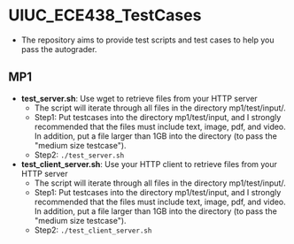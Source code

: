 # UIUC_ECE438_TestCases
* The repository aims to provide test scripts and test cases to help you pass the autograder.

## MP1
* **test_server.sh**: Use wget to retrieve files from your HTTP server
  * The script will iterate through all files in the directory mp1/test/input/.
  * Step1: Put testcases into the directory mp1/test/input, and I strongly recommended that the files must include text, image, pdf, and video. In addition, put a file larger than 1GB into the directory (to pass the "medium size testcase").
  * Step2: `./test_server.sh`
* **test_client_server.sh**: Use your HTTP client to retrieve files from your HTTP server
  * The script will iterate through all files in the directory mp1/test/input/.
  * Step1: Put testcases into the directory mp1/test/input, and I strongly recommended that the files must include text, image, pdf, and video. In addition, put a file larger than 1GB into the directory (to pass the "medium size testcase").
  * Step2: `./test_client_server.sh`  